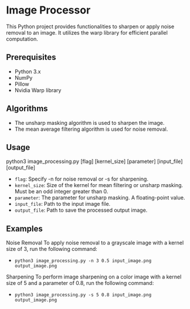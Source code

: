 # Image Processor
This Python project provides functionalities to sharpen or apply noise removal to an image. It utilizes the warp library for efficient parallel computation.

## Prerequisites
- Python 3.x
- NumPy
- Pillow
- Nvidia Warp library

## Algorithms
- The unsharp masking algorithm is used to sharpen the image.
- The mean average filtering algorithm is used for noise removal. 

## Usage
python3 image_processing.py [flag] [kernel_size] [parameter] [input_file] [output_file]

- `flag`: Specify -n for noise removal or -s for sharpening.
- `kernel_size`: Size of the kernel for mean filtering or unsharp masking. Must be an odd integer greater than 0.
- `parameter`: The parameter for unsharp masking. A floating-point value.
- `input_file`: Path to the input image file.
- `output_file`: Path to save the processed output image.

## Examples
Noise Removal
To apply noise removal to a grayscale image with a kernel size of 3, run the following command:
- `python3 image_processing.py -n 3 0.5 input_image.png output_image.png`

Sharpening
To perform image sharpening on a color image with a kernel size of 5 and a parameter of 0.8, run the following command:
- `python3 image_processing.py -s 5 0.8 input_image.png output_image.png`